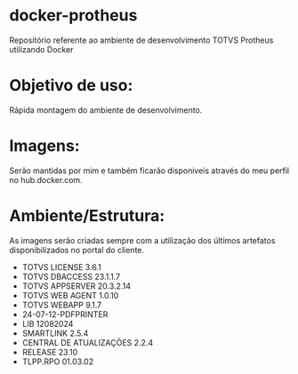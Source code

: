 # docker-protheus
Repositório referente ao ambiente de desenvolvimento TOTVS Protheus utilizando Docker

# Objetivo de uso:
Rápida montagem do ambiente de desenvolvimento.

# Imagens:
Serão mantidas por mim e também ficarão disponiveis através do meu perfil no hub.docker.com.

# Ambiente/Estrutura:
As imagens serão criadas sempre com a utilização dos últimos artefatos disponibilizados no portal do cliente.

- TOTVS LICENSE 3.6.1
- TOTVS DBACCESS 23.1.1.7
- TOTVS APPSERVER 20.3.2.14
- TOTVS WEB AGENT 1.0.10
- TOTVS WEBAPP 9.1.7
- 24-07-12-PDFPRINTER
- LIB 12082024
- SMARTLINK 2.5.4
- CENTRAL DE ATUALIZAÇÕES 2.2.4
- RELEASE 23.10
- TLPP.RPO 01.03.02
